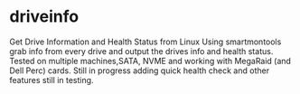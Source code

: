 # driveinfo
Get Drive Information and Health Status from Linux
Using smartmontools grab info from every drive and output the drives info and health status.
Tested on multiple machines,SATA, NVME and working with MegaRaid (and Dell Perc) cards.
Still in progress adding quick health check and other features still in testing.
